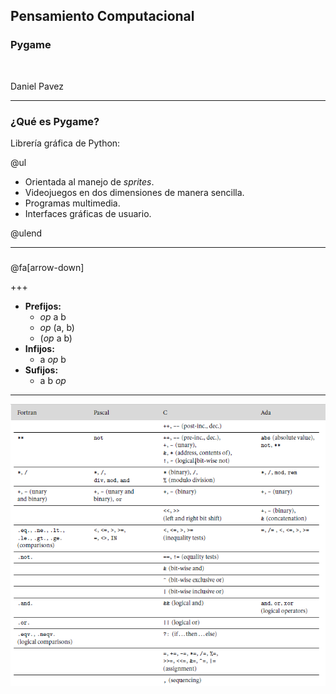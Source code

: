 ## Pensamiento Computacional
### Pygame

<br>

Daniel Pavez

---

### ¿Qué es Pygame?

Librería gráfica de Python:

@ul

- Orientada al manejo de *sprites*.
- Videojuegos en dos dimensiones de manera sencilla.
- Programas multimedia.
- Interfaces gráficas de usuario.

@ulend

---

### 


@fa[arrow-down]

+++

<div align="left">
  <ul>
    <li class="fragment">
      <strong>Prefijos:</strong>
      <ul>
        <li><em>op</em> a b</li>
        <li><em>op</em> (a, b)</li>
        <li>(<em>op</em> a b)</li>
      </ul>
    </li>
    <li class="fragment">
      <strong>Infijos:</strong>
      <ul>
        <li>a <em>op</em> b</li>
      </ul>
    </li>
    <li class="fragment">
      <strong>Sufijos:</strong>
      <ul>
        <li>a b <em>op</em></li>
      </ul>
    </li>
  </ul>
</div>

---

![](assets/Precedencia.png)

